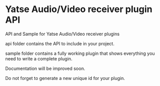 # Yatse Audio/Video receiver plugin API

API and Sample for Yatse Audio/Video receiver plugins

api folder contains the API to include in your project.

sample folder contains a fully working plugin that shows everything you need to write a complete plugin.

Documentation will be improved soon.

Do not forget to generate a new unique id for your plugin.